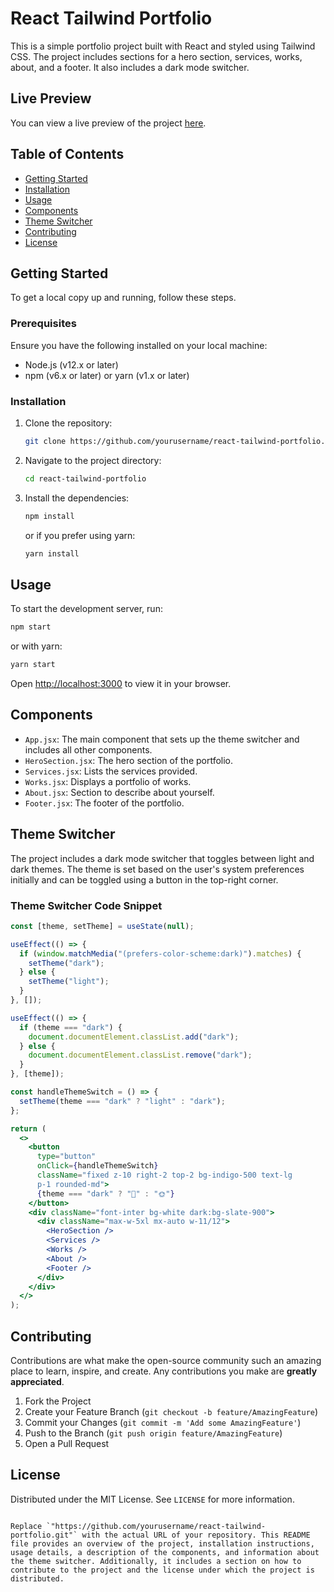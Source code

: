 # React Tailwind Portfolio

This is a simple portfolio project built with React and styled using Tailwind CSS. The project includes sections for a hero section, services, works, about, and a footer. It also includes a dark mode switcher.

## Live Preview

You can view a live preview of the project [here](https://react-tailwind-portfolio-sigma.vercel.app/).

## Table of Contents

- [Getting Started](#getting-started)
- [Installation](#installation)
- [Usage](#usage)
- [Components](#components)
- [Theme Switcher](#theme-switcher)
- [Contributing](#contributing)
- [License](#license)

## Getting Started

To get a local copy up and running, follow these steps.

### Prerequisites

Ensure you have the following installed on your local machine:

- Node.js (v12.x or later)
- npm (v6.x or later) or yarn (v1.x or later)

### Installation

1. Clone the repository:

   ```bash
   git clone https://github.com/yourusername/react-tailwind-portfolio.git
   ```

2. Navigate to the project directory:

   ```bash
   cd react-tailwind-portfolio
   ```

3. Install the dependencies:

   ```bash
   npm install
   ```

   or if you prefer using yarn:

   ```bash
   yarn install
   ```

## Usage

To start the development server, run:

```bash
npm start
```

or with yarn:

```bash
yarn start
```

Open [http://localhost:3000](http://localhost:3000) to view it in your browser.

## Components

- `App.jsx`: The main component that sets up the theme switcher and includes all other components.
- `HeroSection.jsx`: The hero section of the portfolio.
- `Services.jsx`: Lists the services provided.
- `Works.jsx`: Displays a portfolio of works.
- `About.jsx`: Section to describe about yourself.
- `Footer.jsx`: The footer of the portfolio.

## Theme Switcher

The project includes a dark mode switcher that toggles between light and dark themes. The theme is set based on the user's system preferences initially and can be toggled using a button in the top-right corner.

### Theme Switcher Code Snippet

```jsx
const [theme, setTheme] = useState(null);

useEffect(() => {
  if (window.matchMedia("(prefers-color-scheme:dark)").matches) {
    setTheme("dark");
  } else {
    setTheme("light");
  }
}, []);

useEffect(() => {
  if (theme === "dark") {
    document.documentElement.classList.add("dark");
  } else {
    document.documentElement.classList.remove("dark");
  }
}, [theme]);

const handleThemeSwitch = () => {
  setTheme(theme === "dark" ? "light" : "dark");
};

return (
  <>
    <button
      type="button"
      onClick={handleThemeSwitch}
      className="fixed z-10 right-2 top-2 bg-indigo-500 text-lg
      p-1 rounded-md">
      {theme === "dark" ? "🌙" : "🌞"}
    </button>
    <div className="font-inter bg-white dark:bg-slate-900">
      <div className="max-w-5xl mx-auto w-11/12">
        <HeroSection />
        <Services />
        <Works />
        <About />
        <Footer />
      </div>
    </div>
  </>
);
```

## Contributing

Contributions are what make the open-source community such an amazing place to learn, inspire, and create. Any contributions you make are **greatly appreciated**.

1. Fork the Project
2. Create your Feature Branch (`git checkout -b feature/AmazingFeature`)
3. Commit your Changes (`git commit -m 'Add some AmazingFeature'`)
4. Push to the Branch (`git push origin feature/AmazingFeature`)
5. Open a Pull Request

## License

Distributed under the MIT License. See `LICENSE` for more information.

```

Replace `"https://github.com/yourusername/react-tailwind-portfolio.git"` with the actual URL of your repository. This README file provides an overview of the project, installation instructions, usage details, a description of the components, and information about the theme switcher. Additionally, it includes a section on how to contribute to the project and the license under which the project is distributed.
```
